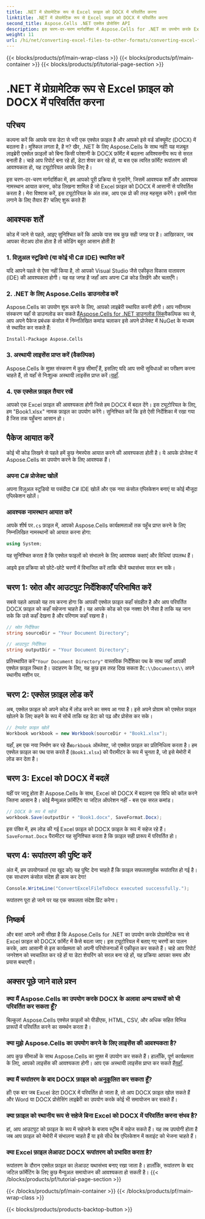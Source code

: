 ```yaml
---
title: .NET में प्रोग्रामेटिक रूप से Excel फ़ाइल को DOCX में परिवर्तित करना
linktitle: .NET में प्रोग्रामेटिक रूप से Excel फ़ाइल को DOCX में परिवर्तित करना
second_title: Aspose.Cells .NET एक्सेल प्रोसेसिंग API
description: इस चरण-दर-चरण मार्गदर्शिका में Aspose.Cells for .NET का उपयोग करके Excel फ़ाइलों को DOCX में प्रोग्रामेटिक रूप से परिवर्तित करना सीखें। रिपोर्ट निर्माण और डेटा साझा करने के लिए बिल्कुल सही।
weight: 11
url: /hi/net/converting-excel-files-to-other-formats/converting-excel-file-to-docx/
---
```


{{< blocks/products/pf/main-wrap-class >}}
{{< blocks/products/pf/main-container >}}
{{< blocks/products/pf/tutorial-page-section >}}

# .NET में प्रोग्रामेटिक रूप से Excel फ़ाइल को DOCX में परिवर्तित करना

## परिचय

कल्पना करें कि आपके पास डेटा से भरी एक एक्सेल फ़ाइल है और आपको इसे वर्ड डॉक्यूमेंट (DOCX) में बदलना है। मुश्किल लगता है, है न? खैर, .NET के लिए Aspose.Cells के साथ नहीं! यह मज़बूत लाइब्रेरी एक्सेल फ़ाइलों को बिना किसी परेशानी के DOCX फ़ॉर्मेट में बदलना अविश्वसनीय रूप से सरल बनाती है। चाहे आप रिपोर्ट बना रहे हों, डेटा शेयर कर रहे हों, या बस एक त्वरित फ़ॉर्मेट रूपांतरण की आवश्यकता हो, यह ट्यूटोरियल आपके लिए है।

इस चरण-दर-चरण मार्गदर्शिका में, हम आपको पूरी प्रक्रिया से गुजारेंगे, जिसमें आवश्यक शर्तें और आवश्यक नामस्थान आयात करना, कोड लिखना शामिल है जो Excel फ़ाइल को DOCX में आसानी से परिवर्तित करता है। मेरा विश्वास करें, इस ट्यूटोरियल के अंत तक, आप एक प्रो की तरह महसूस करेंगे। इसमें गोता लगाने के लिए तैयार हैं? चलिए शुरू करते हैं!

## आवश्यक शर्तें

कोड में जाने से पहले, आइए सुनिश्चित करें कि आपके पास सब कुछ सही जगह पर है। आखिरकार, जब आपका सेटअप ठोस होता है तो कोडिंग बहुत आसान होती है!

### 1. विज़ुअल स्टूडियो (या कोई भी C# IDE) स्थापित करें
यदि आपने पहले से ऐसा नहीं किया है, तो आपको Visual Studio जैसे एकीकृत विकास वातावरण (IDE) की आवश्यकता होगी। यह वह जगह है जहाँ आप अपना C# कोड लिखेंगे और चलाएँगे।

### 2. .NET के लिए Aspose.Cells डाउनलोड करें
 Aspose.Cells का उपयोग शुरू करने के लिए, आपको लाइब्रेरी स्थापित करनी होगी। आप नवीनतम संस्करण यहाँ से डाउनलोड कर सकते हैं[Aspose.Cells for .NET डाउनलोड लिंक](https://releases.aspose.com/cells/net/)वैकल्पिक रूप से, आप अपने पैकेज प्रबंधक कंसोल में निम्नलिखित कमांड चलाकर इसे अपने प्रोजेक्ट में NuGet के माध्यम से स्थापित कर सकते हैं:

```bash
Install-Package Aspose.Cells
```

### 3. अस्थायी लाइसेंस प्राप्त करें (वैकल्पिक)
 Aspose.Cells के मुफ़्त संस्करण में कुछ सीमाएँ हैं, इसलिए यदि आप सभी सुविधाओं का परीक्षण करना चाहते हैं, तो यहाँ से निःशुल्क अस्थायी लाइसेंस प्राप्त करें।[यहाँ](https://purchase.aspose.com/temporary-license/).

### 4. एक एक्सेल फ़ाइल तैयार रखें
आपको एक Excel फ़ाइल की आवश्यकता होगी जिसे हम DOCX में बदल देंगे। इस ट्यूटोरियल के लिए, हम "Book1.xlsx" नामक फ़ाइल का उपयोग करेंगे। सुनिश्चित करें कि इसे ऐसी निर्देशिका में रखा गया है जिस तक पहुँचना आसान हो।

## पैकेज आयात करें

कोई भी कोड लिखने से पहले हमें कुछ नेमस्पेस आयात करने की आवश्यकता होती है। ये आपके प्रोजेक्ट में Aspose.Cells का उपयोग करने के लिए आवश्यक हैं।

### अपना C# प्रोजेक्ट खोलें
अपना विज़ुअल स्टूडियो या पसंदीदा C# IDE खोलें और एक नया कंसोल एप्लिकेशन बनाएं या कोई मौजूदा एप्लिकेशन खोलें।

### आवश्यक नामस्थान आयात करें
 आपके शीर्ष पर`.cs` फ़ाइल में, आपको Aspose.Cells कार्यक्षमताओं तक पहुँच प्राप्त करने के लिए निम्नलिखित नामस्थानों को आयात करना होगा:

```csharp
using System;
```

यह सुनिश्चित करता है कि एक्सेल फाइलों को संभालने के लिए आवश्यक कक्षाएं और विधियां उपलब्ध हैं।

आइये इस प्रक्रिया को छोटे-छोटे चरणों में विभाजित करें ताकि चीजें यथासंभव सरल बन सकें।

## चरण 1: स्रोत और आउटपुट निर्देशिकाएँ परिभाषित करें

सबसे पहले आपको यह तय करना होगा कि आपकी एक्सेल फ़ाइल कहाँ संग्रहीत है और आप परिवर्तित DOCX फ़ाइल को कहाँ सहेजना चाहते हैं। यह आपके कोड को एक नक्शा देने जैसा है ताकि यह जान सके कि उसे कहाँ देखना है और परिणाम कहाँ रखना है।

```csharp
// स्रोत निर्देशिका
string sourceDir = "Your Document Directory";

// आउटपुट निर्देशिका
string outputDir = "Your Document Directory";
```

 प्रतिस्थापित करें`"Your Document Directory"` वास्तविक निर्देशिका पथ के साथ जहाँ आपकी एक्सेल फ़ाइल स्थित है। उदाहरण के लिए, यह कुछ इस तरह दिख सकता है`C:\\Documents\\` अपने स्थानीय मशीन पर.

## चरण 2: एक्सेल फ़ाइल लोड करें

अब, एक्सेल फ़ाइल को अपने कोड में लोड करने का समय आ गया है। इसे अपने प्रोग्राम को एक्सेल फ़ाइल खोलने के लिए कहने के रूप में सोचें ताकि वह डेटा को पढ़ और प्रोसेस कर सके।

```csharp
// टेम्पलेट फ़ाइल खोलें
Workbook workbook = new Workbook(sourceDir + "Book1.xlsx");
```

 यहाँ, हम एक नया निर्माण कर रहे हैं`Workbook` ऑब्जेक्ट, जो एक्सेल फ़ाइल का प्रतिनिधित्व करता है। हम एक्सेल फ़ाइल का पथ पास करते हैं (`Book1.xlsx`) को पैरामीटर के रूप में चुनता है, जो इसे मेमोरी में लोड कर देता है।

## चरण 3: Excel को DOCX में बदलें

यहीं पर जादू होता है! Aspose.Cells के साथ, Excel को DOCX में बदलना एक विधि को कॉल करने जितना आसान है। कोई मैन्युअल फ़ॉर्मेटिंग या जटिल ऑपरेशन नहीं - बस एक सरल कमांड।

```csharp
// DOCX के रूप में सहेजें
workbook.Save(outputDir + "Book1.docx", SaveFormat.Docx);
```

इस पंक्ति में, हम लोड की गई Excel फ़ाइल को DOCX फ़ाइल के रूप में सहेज रहे हैं।`SaveFormat.Docx` पैरामीटर यह सुनिश्चित करता है कि फ़ाइल सही प्रारूप में परिवर्तित हो।

## चरण 4: रूपांतरण की पुष्टि करें

अंत में, हम उपयोगकर्ता (या खुद को) यह पुष्टि देना चाहते हैं कि फ़ाइल सफलतापूर्वक रूपांतरित हो गई है। एक साधारण कंसोल संदेश ही काम कर देगा!

```csharp
Console.WriteLine("ConvertExcelFileToDocx executed successfully.");
```

रूपांतरण पूरा हो जाने पर यह एक सफलता संदेश प्रिंट करेगा।

## निष्कर्ष

और बस! आपने अभी सीखा है कि Aspose.Cells for .NET का उपयोग करके प्रोग्रामेटिक रूप से Excel फ़ाइल को DOCX फ़ॉर्मेट में कैसे बदला जाए। इस ट्यूटोरियल में बताए गए चरणों का पालन करके, आप आसानी से इस कार्यक्षमता को अपनी परियोजनाओं में एकीकृत कर सकते हैं। चाहे आप रिपोर्ट जनरेशन को स्वचालित कर रहे हों या डेटा शेयरिंग को सरल बना रहे हों, यह प्रक्रिया आपका समय और प्रयास बचाएगी।

## अक्सर पूछे जाने वाले प्रश्न

### क्या मैं Aspose.Cells का उपयोग करके DOCX के अलावा अन्य प्रारूपों को भी परिवर्तित कर सकता हूँ?
बिल्कुल! Aspose.Cells एक्सेल फ़ाइलों को पीडीएफ, HTML, CSV, और अधिक सहित विभिन्न प्रारूपों में परिवर्तित करने का समर्थन करता है।

### क्या मुझे Aspose.Cells का उपयोग करने के लिए लाइसेंस की आवश्यकता है?
आप कुछ सीमाओं के साथ Aspose.Cells का मुफ़्त में उपयोग कर सकते हैं। हालाँकि, पूर्ण कार्यक्षमता के लिए, आपको लाइसेंस की आवश्यकता होगी। आप एक अस्थायी लाइसेंस प्राप्त कर सकते हैं[यहाँ](https://purchase.aspose.com/temporary-license/).

### क्या मैं रूपांतरण के बाद DOCX फ़ाइल को अनुकूलित कर सकता हूँ?
हाँ! एक बार जब Excel डेटा DOCX में परिवर्तित हो जाता है, तो आप DOCX फ़ाइल खोल सकते हैं और Word या DOCX प्रोसेसिंग लाइब्रेरी का उपयोग करके कोई भी समायोजन कर सकते हैं।

### क्या फ़ाइल को स्थानीय रूप से सहेजे बिना Excel को DOCX में परिवर्तित करना संभव है?
हां, आप आउटपुट को फ़ाइल के रूप में सहेजने के बजाय स्ट्रीम में सहेज सकते हैं। यह तब उपयोगी होता है जब आप फ़ाइल को मेमोरी में संभालना चाहते हैं या इसे सीधे वेब एप्लिकेशन में क्लाइंट को भेजना चाहते हैं।

### क्या Excel फ़ाइल लेआउट DOCX रूपांतरण को प्रभावित करता है?
रूपांतरण के दौरान एक्सेल फ़ाइल का लेआउट यथासंभव बनाए रखा जाता है। हालाँकि, रूपांतरण के बाद जटिल फ़ॉर्मेटिंग के लिए कुछ मैन्युअल समायोजन की आवश्यकता हो सकती है।
{{< /blocks/products/pf/tutorial-page-section >}}

{{< /blocks/products/pf/main-container >}}
{{< /blocks/products/pf/main-wrap-class >}}

{{< blocks/products/products-backtop-button >}}

